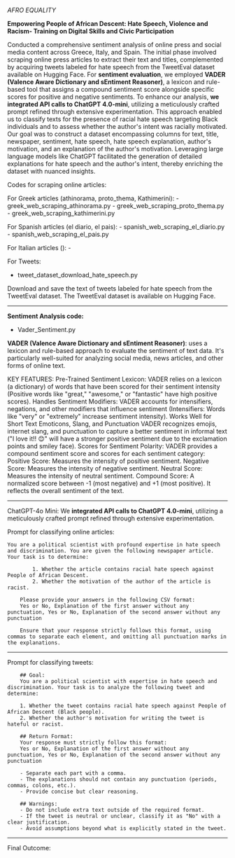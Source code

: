 *AFRO EQUALITY*

**Empowering People of African Descent: Hate Speech, Violence and Racism- Training on Digital Skills and Civic Participation**

Conducted a comprehensive sentiment analysis of online press and social media content across Greece, Italy, and Spain. The initial phase involved scraping online press articles to extract their text and titles, complemented by acquiring tweets labeled for hate speech from the TweetEval dataset available on Hugging Face. For __sentiment evaluation__, we employed __VADER (Valence Aware Dictionary and sEntiment Reasoner)__, a lexicon and rule-based tool that assigns a compound sentiment score alongside specific scores for positive and negative sentiments. To enhance our analysis, __we integrated API calls to ChatGPT 4.0-mini__, utilizing a meticulously crafted prompt refined through extensive experimentation. This approach enabled us to classify texts for the presence of racial hate speech targeting Black individuals and to assess whether the author's intent was racially motivated. Our goal was to construct a dataset encompassing columns for text, title, newspaper, sentiment, hate speech, hate speech explanation, author's motivation, and an explanation of the author's motivation. Leveraging large language models like ChatGPT facilitated the generation of detailed explanations for hate speech and the author's intent, thereby enriching the dataset with nuanced insights.


Codes for scraping online articles:

For Greek articles (athinorama, proto_thema, Kathimerini):
	- greek_web_scraping_athinorama.py
	- greek_web_scraping_proto_thema.py
	- greek_web_scraping_kathimerini.py


For Spanish articles (el diario, el pais):
	- spanish_web_scraping_el_diario.py
	- spanish_web_scraping_el_pais.py

For Italian articles ():
	-


For Tweets:

- tweet_dataset_download_hate_speech.py

Download and save the text of tweets labeled for hate speech from the TweetEval dataset. The TweetEval dataset is available on Hugging Face.	

-----------------------------------------------------------------------------------------------------------------------------------------------------------------------------------------------------------------------------------

**Sentiment Analysis code:**

- Vader_Sentiment.py

__VADER (Valence Aware Dictionary and sEntiment Reasoner)__: uses a lexicon and rule-based approach to evaluate the sentiment of text data. 
It's particularly well-suited for analyzing social media, news articles, and other forms of online text.

KEY FEATURES:
    Pre-Trained Sentiment Lexicon:
    VADER relies on a lexicon (a dictionary) of words that have been scored for their sentiment intensity (Positive words like "great," "awesome," or "fantastic" have high positive scores).
    Handles Sentiment Modifiers:
    VADER accounts for intensifiers, negations, and other modifiers that influence sentiment (Intensifiers: Words like "very" or "extremely" increase sentiment intensity). 
    Works Well for Short Text
    Emoticons, Slang, and Punctuation
    VADER recognizes emojis, internet slang, and punctuation to capture a better sentiment in informal text ("I love it!! 😊" will have a stronger positive sentiment due to the exclamation points and smiley face).
    Scores for Sentiment Polarity:
    VADER provides a compound sentiment score and scores for each sentiment category:
        Positive Score: Measures the intensity of positive sentiment.
        Negative Score: Measures the intensity of negative sentiment.
        Neutral Score: Measures the intensity of neutral sentiment.
        Compound Score: A normalized score between -1 (most negative) and +1 (most positive). It reflects the overall sentiment of the text.

-------------------------------------------------------------------------------------------------------------------------------------------------------------------------

ChatGPT-4o Mini:
We __integrated API calls to ChatGPT 4.0-mini__, utilizing a meticulously crafted prompt refined through extensive experimentation.


Prompt for classifying online articles:

 	You are a political scientist with profound expertise in hate speech and discrimination. You are given the following newspaper article. Your task is to determine:

        	1. Whether the article contains racial hate speech against People of African Descent.
        	2. Whether the motivation of the author of the article is racist.

        Please provide your answers in the following CSV format:
        Yes or No, Explanation of the first answer without any punctuation, Yes or No, Explanation of the second answer without any punctuation

        Ensure that your response strictly follows this format, using commas to separate each element, and omitting all punctuation marks in the explanations.


-------------------------------------------------------------------------------------------------------------------------------------------------------------------------

Prompt for classifying tweets:

        ## Goal:
        You are a political scientist with expertise in hate speech and discrimination. Your task is to analyze the following tweet and determine:

        1. Whether the tweet contains racial hate speech against People of African Descent (Black people).
        2. Whether the author's motivation for writing the tweet is hateful or racist.

        ## Return Format:
        Your response must strictly follow this format:
        Yes or No, Explanation of the first answer without any punctuation, Yes or No, Explanation of the second answer without any punctuation

        - Separate each part with a comma.
        - The explanations should not contain any punctuation (periods, commas, colons, etc.).
        - Provide concise but clear reasoning.

        ## Warnings:
        - Do not include extra text outside of the required format.
        - If the tweet is neutral or unclear, classify it as "No" with a clear justification.
        - Avoid assumptions beyond what is explicitly stated in the tweet.

-------------------------------------------------------------------------------------------------------------------------------------------------------------------------


Final Outcome:





